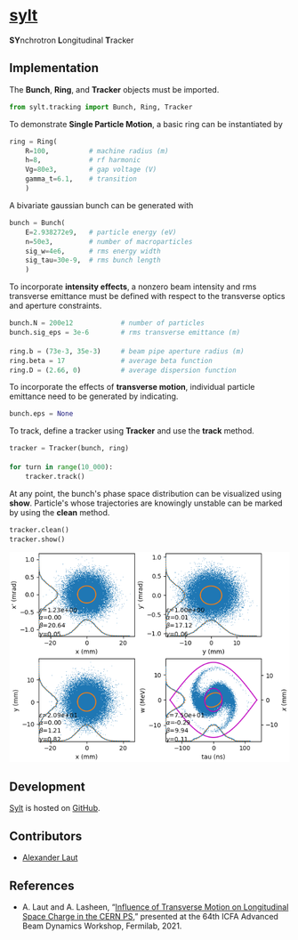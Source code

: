 # [sylt](https://alaut.github.io/sylt/)

**SY**nchrotron **L**ongitudinal **T**racker

## Implementation

The __Bunch__, __Ring__, and __Tracker__ objects must be imported.

```python
from sylt.tracking import Bunch, Ring, Tracker
```

To demonstrate __Single Particle Motion__, a basic ring can be instantiated by

```python
ring = Ring(
    R=100,          # machine radius (m)
    h=8,            # rf harmonic
    Vg=80e3,        # gap voltage (V)
    gamma_t=6.1,    # transition
    )
```

A bivariate gaussian bunch can be generated with

```python
bunch = Bunch(
    E=2.938272e9,   # particle energy (eV)
    n=50e3,         # number of macroparticles
    sig_w=4e6,      # rms energy width
    sig_tau=30e-9,  # rms bunch length
    )
```

To incorporate __intensity effects__, a nonzero beam intensity and rms transverse emittance must be defined with respect to the transverse optics and aperture constraints.

```python
bunch.N = 200e12            # number of particles
bunch.sig_eps = 3e-6        # rms transverse emittance (m)

ring.b = (73e-3, 35e-3)     # beam pipe aperture radius (m)
ring.beta = 17              # average beta function
ring.D = (2.66, 0)          # average dispersion function
```

To incorporate the effects of __transverse motion__, individual particle emittance need to be generated by indicating.

```python
bunch.eps = None
```

To track, define a tracker using __Tracker__ and use the __track__ method.

```python
tracker = Tracker(bunch, ring)

for turn in range(10_000):
    tracker.track()
```

At any point, the bunch's phase space distribution can be visualized using __show__. Particle's whose trajectories are knowingly unstable can be marked by using the __clean__ method.

```python
tracker.clean()
tracker.show()
```

![demo](./examples/demo.png)

## Development

[Sylt](https://alaut.github.io/sylt/) is hosted on [GitHub](https://github.com/alaut/sylt).

## Contributors

- [Alexander Laut](https://alaut.github.io)

## References

- A. Laut and A. Lasheen, “[Influence of Transverse Motion on Longitudinal Space Charge in the CERN PS](https://drive.google.com/open?id=1AdkxdEvXXhXO1ewIXUXm31VhAgo93jxw&authuser=alexanderlaut%40gmail.com&usp=drive_fs),” presented at the 64th ICFA Advanced Beam Dynamics Workshop, Fermilab, 2021.

